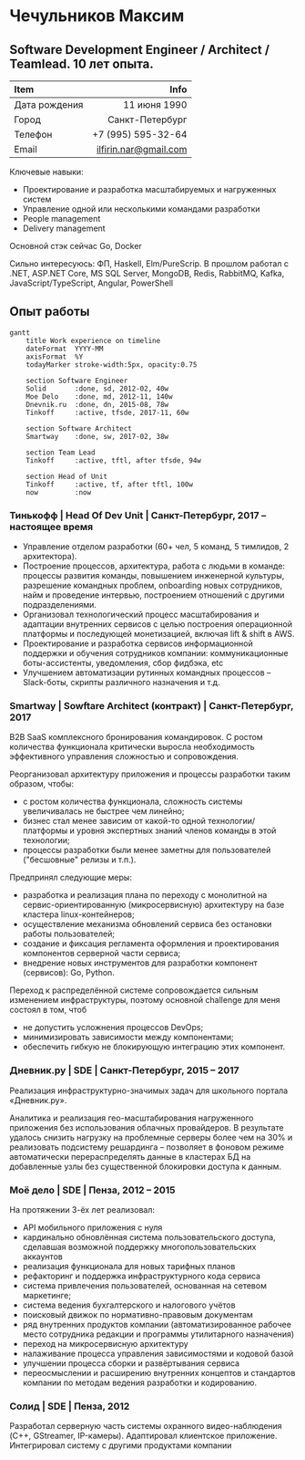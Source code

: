 # Чечульников Максим
## Software Development Engineer / Architect / Teamlead. 10 лет опыта.

| Item | Info |
| :--- | ---: |
| Дата рождения | 11 июня 1990
| Город | Санкт-Петербург
| Телефон | +7 (995) 595-32-64
| Email | ilfirin.nar@gmail.com

Ключевые навыки:
- Проектирование и разработка масштабируемых и нагруженных систем
- Управление одной или несколькими командами разработки
- People management
- Delivery management

Основной стэк сейчас Go, Docker

Сильно интересуюсь: ФП, Haskell, Elm/PureScrip. В прошлом работал с .NET, ASP.NET Core, MS SQL Server, MongoDB, Redis, RabbitMQ, Kafka, JavaScript/TypeScript, Angular, PowerShell


## Опыт работы
```mermaid
gantt
    title Work experience on timeline
    dateFormat  YYYY-MM
    axisFormat  %Y
    todayMarker stroke-width:5px, opacity:0.75
    
    section Software Engineer
    Solid       :done, sd, 2012-02, 40w
    Moe Delo    :done, md, 2012-11, 140w
    Dnevnik.ru  :done, dn, 2015-08, 78w
    Tinkoff     :active, tfsde, 2017-11, 60w
    
    section Software Architect
    Smartway    :done, sw, 2017-02, 38w
    
    section Team Lead
    Tinkoff     :active, tftl, after tfsde, 94w
    
    section Head of Unit
    Tinkoff     :active, tf, after tftl, 100w
    now         :now
```

### Тинькофф | Head Of Dev Unit | Санкт-Петербург, 2017 – настоящее время
- Управление отделом разработки (60+ чел, 5 команд, 5 тимлидов, 2 архитектора).
- Построение процессов, архитектура, работа с людьми в команде: процессы развития команды, повышением инженерной культуры, разрешение командных проблем, onboarding новых сотрудников, найм и проведение интервью, построением отношений с другими подразделениями.
- Организовал технологический процесс масштабирования и адаптации внутренних сервисов с целью построения операционной платформы и последующей монетизацией, включая lift & shift в AWS.
- Проектирование и разработка сервисов информационной поддержки и обучения сотрудников компании: коммуникационные боты-ассистенты, уведомления, сбор фидбэка, etc
- Улучшением автоматизации рутинных командных процессов – Slack-боты, скрипты различного назначения и т.д.


### Smartway | Sowftare Architect (контракт) | Санкт-Петербург, 2017
B2B SaaS комплексного бронирования командировок. С ростом количества функционала критически выросла необходимость эффективного управления сложностью и сопровождения.

Реорганизовал архитектуру приложения и процессы разработки таким образом, чтобы:
- с ростом количества функционала, сложность системы увеличивалась не быстрее чем линейно;
- бизнес стал менее зависим от какой-то одной технологии/платформы и уровня экспертных знаний членов команды в этой технологии;
- процессы разработки были менее заметны для пользователей ("бесшовные" релизы и т.п.).

Предпринял следующие меры:
- разработка и реализация плана по переходу с монолитной на сервис-ориентированную (микросервисную) архитектуру на базе кластера linux-контейнеров;
- осуществление механизма обновлений сервиса без остановки работы пользователей;
- создание и фиксация регламента оформления и проектирования компонентов серверной части сервиса;
- внедрение новых инструментов для разработки компонент (сервисов): Go, Python.

Переход к распределённой системе сопровождается сильным изменением инфраструктуры, поэтому основной challenge для меня состоял в том, чтоб
- не допустить усложнения процессов DevOps;
- минимизировать зависимости между компонентами;
- обеспечить гибкую не блокирующую интеграцию этих компонент.


### Дневник.ру | SDE | Санкт-Петербург, 2015 – 2017
Реализация инфраструктурно-значимых задач для школьного портала «Дневник.ру».

Аналитика и реализация гео-масштабирования нагруженного приложения без использования облачных провайдеров. В результате удалось снизить нагрузку на проблемные серверы более чем на 30% и реализовать подсистему решардинга – позволяет в фоновом режиме автоматически перераспределять данные в кластерах БД на добавленные узлы без существенной блокировки доступа к данным.


### Моё дело | SDE | Пенза, 2012 – 2015
На протяжении 3-ёх лет реализовал:
- API мобильного приложения с нуля
- кардинально обновлённая система пользовательского доступа, сделавшая возможной поддержку многопользовательских аккаунтов
- реализация функционала для новых тарифных планов
- рефакторинг и поддержка инфраструктурного кода сервиса
- система привлечения пользователей, основанная на сетевом маркетинге; 
- система ведения бухгалтерского и налогового учётов
- поисковый движок по нормативно-правовым документам
- ряд внутренних продуктов компании (автоматизированное рабочее место сотрудника редакции и программы утилитарного назначения)
- переход на микросервисную архитектуру
- налаживание процесса управления зависимостями и кодовой базой
- улучшении процесса сборки и развёртывания сервиса
- переосмыслении и расширению внутренних концептов и стандартов компании по методам ведения разработки и кодированию.


### Солид | SDE | Пенза, 2012
Разработал серверную часть системы охранного видео-наблюдения (C++, GStreamer, IP-камеры). Адаптировал клиентское приложение. Интегрировал систему с другими продуктами компании
